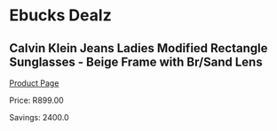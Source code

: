 
# Ebucks Dealz
## Calvin Klein Jeans Ladies Modified Rectangle Sunglasses - Beige Frame with Br/Sand Lens
[Product Page](https://www.ebucks.com/web/shop/productSelected.do?prodId=1135651636&catId=1158501102)

Price: R899.00

Savings: 2400.0


	